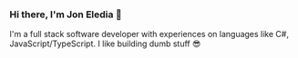 ### Hi there, I'm Jon Eledia 👋

I'm a full stack software developer with experiences on languages like C#, JavaScript/TypeScript. I like building dumb stuff 😎

<!--
![Anurag's GitHub stats](https://github-readme-stats.vercel.app/api?username=joneledia&count_private=true&show_icons=true&theme=gruvbox) ![Alt text](https://spotify-recently-played-readme.vercel.app/api?user=12184270332) -->
